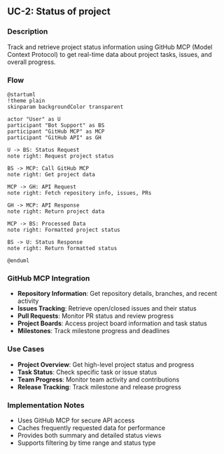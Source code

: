 ## UC-2: Status of project

### Description
Track and retrieve project status information using GitHub MCP (Model Context Protocol) to get real-time data about project tasks, issues, and overall progress.

### Flow

```plantuml
@startuml
!theme plain
skinparam backgroundColor transparent

actor "User" as U
participant "Bot Support" as BS
participant "GitHub MCP" as MCP
participant "GitHub API" as GH

U -> BS: Status Request
note right: Request project status

BS -> MCP: Call GitHub MCP
note right: Get project data

MCP -> GH: API Request
note right: Fetch repository info, issues, PRs

GH -> MCP: API Response
note right: Return project data

MCP -> BS: Processed Data
note right: Formatted project status

BS -> U: Status Response
note right: Return formatted status

@enduml
```

### GitHub MCP Integration
- **Repository Information**: Get repository details, branches, and recent activity
- **Issues Tracking**: Retrieve open/closed issues and their status
- **Pull Requests**: Monitor PR status and review progress
- **Project Boards**: Access project board information and task status
- **Milestones**: Track milestone progress and deadlines

### Use Cases
- **Project Overview**: Get high-level project status and progress
- **Task Status**: Check specific task or issue status
- **Team Progress**: Monitor team activity and contributions
- **Release Tracking**: Track milestone and release progress

### Implementation Notes
- Uses GitHub MCP for secure API access
- Caches frequently requested data for performance
- Provides both summary and detailed status views
- Supports filtering by time range and status type 